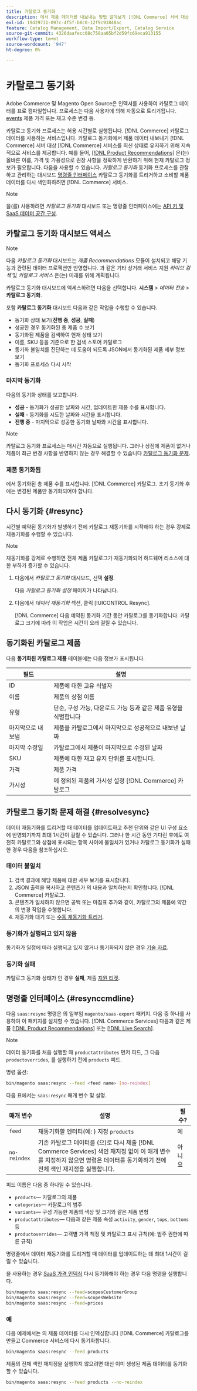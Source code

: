 ```yaml
---
title: 카탈로그 동기화
description: 에서 제품 데이터를 내보내는 방법 알아보기 [!DNL Commerce] 서버 대상 [!DNL Commerce Services] 지속적으로 서비스를 최신 상태로 유지하기 위해.
exl-id: 19d29731-097c-4f5f-b8c0-12f9c91848ac
feature: Catalog Management, Data Import/Export, Catalog Service
source-git-commit: 4326daafecc08c758aa05bf2d59fc69eca913155
workflow-type: tm+mt
source-wordcount: '947'
ht-degree: 0%

---
```


# 카탈로그 동기화

Adobe Commerce 및 Magento Open Source은 인덱서를 사용하여 카탈로그 데이터를 표로 컴파일합니다. 프로세스는 다음 사용자에 의해 자동으로 트리거됩니다. [events](https://experienceleague.adobe.com/docs/commerce-admin/systems/tools/index-management.html#events-that-trigger-full-reindexing) 제품 가격 또는 재고 수준 변경 등.

카탈로그 동기화 프로세스는 허용 시간별로 실행됩니다. [!DNL Commerce] 카탈로그 데이터를 사용하는 서비스입니다. 카탈로그 동기화에서 제품 데이터 내보내기 [!DNL Commerce] 서버 대상 [!DNL Commerce] 서비스를 최신 상태로 유지하기 위해 지속적으로 서비스를 제공합니다. 예를 들어, [[!DNL Product Recommendations]](/help/product-recommendations/overview.md) 은(는) 올바른 이름, 가격 및 가용성으로 권장 사항을 정확하게 반환하기 위해 현재 카탈로그 정보가 필요합니다. 다음을 사용할 수 있습니다. _카탈로그 동기화_ 동기화 프로세스를 관찰하고 관리하는 대시보드 [명령줄 인터페이스](#resynccmdline) 카탈로그 동기화를 트리거하고 소비할 제품 데이터를 다시 색인화하려면 [!DNL Commerce] 서비스.

>[!NOTE]
>
> 을(를) 사용하려면 _카탈로그 동기화_ 대시보드 또는 명령줄 인터페이스에는 [API 키 및 SaaS 데이터 공간 구성](saas.md).

## 카탈로그 동기화 대시보드 액세스

>[!NOTE]
>
> 다음 _카탈로그 동기화_ 대시보드는 _제품 Recommendations_ 모듈이 설치되고 해당 기능과 관련된 데이터 프로젝션만 반영합니다. 과 같은 기타 상거래 서비스 지원 _라이브 검색_ 및 _카탈로그 서비스_ 은(는) 미래를 위해 계획됩니다.

카탈로그 동기화 대시보드에 액세스하려면 다음을 선택합니다. **시스템** > _데이터 전송_ > **카탈로그 동기화**.

포함 **카탈로그 동기화** 대시보드 다음과 같은 작업을 수행할 수 있습니다.

- 동기화 상태 보기(**진행 중**, **성공**, **실패**)
- 성공한 경우 동기화된 총 제품 수 보기
- 동기화된 제품을 검색하여 현재 상태 보기
- 이름, SKU 등을 기준으로 한 검색 스토어 카탈로그
- 동기화 불일치를 진단하는 데 도움이 되도록 JSON에서 동기화된 제품 세부 정보 보기
- 동기화 프로세스 다시 시작

### 마지막 동기화

다음의 동기화 상태를 보고합니다.

- **성공** - 동기화가 성공한 날짜와 시간, 업데이트한 제품 수를 표시합니다.
- **실패** - 동기화를 시도한 날짜와 시간을 표시합니다.
- **진행 중** - 마지막으로 성공한 동기화 날짜와 시간을 표시합니다.

>[!NOTE]
>
> 카탈로그 동기화 프로세스는 매시간 자동으로 실행됩니다. 그러나 상점에 제품이 없거나 제품이 최근 변경 사항을 반영하지 않는 경우 해결할 수 있습니다 [카탈로그 동기화 문제](#resolvesync).

### 제품 동기화됨

에서 동기화된 총 제품 수를 표시합니다. [!DNL Commerce] 카탈로그. 초기 동기화 후에는 변경된 제품만 동기화되어야 합니다.

## 다시 동기화 {#resync}

시간별 예약된 동기화가 발생하기 전에 카탈로그 재동기화를 시작해야 하는 경우 강제로 재동기화를 수행할 수 있습니다.

>[!NOTE]
>
> 재동기화를 강제로 수행하면 전체 제품 카탈로그가 재동기화되어 하드웨어 리소스에 대한 부하가 증가할 수 있습니다.

1. 다음에서 _카탈로그 동기화_ 대시보드, 선택 **설정**.

   다음 _카탈로그 동기화 설정_ 페이지가 나타납니다.

1. 다음에서 _데이터 재동기화_ 섹션, 클릭 [!UICONTROL Resync].

   [!DNL Commerce] 다음 예약된 동기화 기간 동안 카탈로그를 동기화합니다. 카탈로그 크기에 따라 이 작업은 시간이 오래 걸릴 수 있습니다.


## 동기화된 카탈로그 제품

다음 **동기화된 카탈로그 제품** 테이블에는 다음 정보가 표시됩니다.

| 필드 | 설명 |
|---|---|
| ID | 제품에 대한 고유 식별자 |
| 이름 | 제품의 상점 이름 |
| 유형 | 단순, 구성 가능, 다운로드 가능 등과 같은 제품 유형을 식별합니다 |
| 마지막으로 내보냄 | 제품을 카탈로그에서 마지막으로 성공적으로 내보낸 날짜 |
| 마지막 수정일 | 카탈로그에서 제품이 마지막으로 수정된 날짜 |
| SKU | 제품에 대한 재고 유지 단위를 표시합니다. |
| 가격 | 제품 가격 |
| 가시성 | 에 정의된 제품의 가시성 설정 [!DNL Commerce] 카탈로그 |

## 카탈로그 동기화 문제 해결 {#resolvesync}

데이터 재동기화를 트리거할 때 데이터를 업데이트하고 추천 단위와 같은 UI 구성 요소에 반영되기까지 최대 1시간이 걸릴 수 있습니다. 그러나 한 시간 동안 기다린 후에도 여전히 카탈로그와 상점에 표시되는 항목 사이에 불일치가 있거나 카탈로그 동기화가 실패한 경우 다음을 참조하십시오.

### 데이터 불일치

1. 검색 결과에 해당 제품에 대한 세부 보기를 표시합니다.
1. JSON 출력을 복사하고 콘텐츠가 의 내용과 일치하는지 확인합니다. [!DNL Commerce] 카탈로그.
1. 콘텐츠가 일치하지 않으면 공백 또는 마침표 추가와 같이, 카탈로그의 제품에 약간의 변경 작업을 수행합니다.
1. 재동기화 대기 또는 [수동 재동기화 트리거](#resync).

### 동기화가 실행되고 있지 않음

동기화가 일정에 따라 실행되고 있지 않거나 동기화되지 않은 경우 [기술 자료](https://experienceleague.adobe.com/docs/commerce-knowledge-base/kb/troubleshooting/miscellaneous/troubleshoot-product-recommendations-module-in-magento-commerce.html).

### 동기화 실패

카탈로그 동기화 상태가 인 경우 **실패**, 제출 [지원 티켓](https://experienceleague.adobe.com/docs/commerce-knowledge-base/kb/help-center-guide/magento-help-center-user-guide.html#submit-ticket).

## 명령줄 인터페이스 {#resynccmdline}

다음 `saas:resync` 명령은 의 일부임 `magento/saas-export` 패키지. 다음 중 하나를 사용하여 이 패키지를 설치할 수 있습니다. [!DNL Commerce Services] 다음과 같은 제품 [[!DNL Product Recommendations]](/help/product-recommendations/install-configure.md) 또는 [[!DNL Live Search]](/help/live-search/install.md).

>[!NOTE]
>
> 데이터 동기화를 처음 실행할 때 `productattributes` 먼저 피드, 그 다음 `productoverrides`, 를 실행하기 전에 `products` 피드.

명령 옵션:

```bash
bin/magento saas:resync --feed <feed name> [no-reindex]
```

다음 표에서는 `saas:resync` 매개 변수 및 설명.

| 매개 변수 | 설명 | 필수? |
|---| ---| ---|
| `feed` | 재동기화할 엔터티(예: ) 지정 `products` | 예 |
| `no-reindex` | 기존 카탈로그 데이터를 (으)로 다시 제출 [!DNL Commerce Services] 색인 재지정 없이 이 매개 변수를 지정하지 않으면 명령은 데이터를 동기화하기 전에 전체 색인 재지정을 실행합니다. | 아니요 |

피드 이름은 다음 중 하나일 수 있습니다.

- `products`— 카탈로그의 제품
- `categories`— 카탈로그의 범주
- `variants`— 구성 가능한 제품의 색상 및 크기와 같은 제품 변형
- `productattributes`— 다음과 같은 제품 속성 `activity`, `gender`, `tops`, `bottoms`등
- `productoverrides`— 고객별 가격 책정 및 카탈로그 표시 규칙(예: 범주 권한에 따른 규칙)

명령줄에서 데이터 재동기화를 트리거할 때 데이터를 업데이트하는 데 최대 1시간이 걸릴 수 있습니다.

을 사용하는 경우 [SaaS 가격 인덱싱](../price-index/index.md) 다시 동기화해야 하는 경우 다음 명령을 실행합니다.

```bash
bin/magento saas:resync --feed=scopesCustomerGroup
bin/magento saas:resync --feed=scopesWebsite
bin/magento saas:resync --feed=prices
```

### 예

다음 예제에서는 의 제품 데이터를 다시 인덱싱합니다 [!DNL Commerce] 카탈로그를 만들고 Commerce 서비스에 다시 동기화합니다.

```bash
bin/magento saas:resync --feed products
```

제품의 전체 색인 재지정을 실행하지 않으려면 대신 이미 생성된 제품 데이터를 동기화할 수 있습니다.

```bash
bin/magento saas:resync --feed products --no-reindex
```
